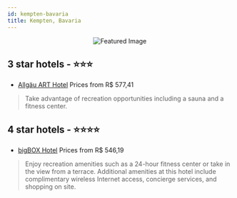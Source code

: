 ```yaml
---
id: kempten-bavaria
title: Kempten, Bavaria
---
```


<center><img src="https://i.travelapi.com/hotels/17000000/16500000/16500000/16499915/0ad677d4_z.jpg" alt="Featured Image" /></center>


##  3 star hotels - ⭐️⭐️⭐️

-    [Allgäu ART Hotel](https://us.hurb.com/hotels/kempten/allgau-art-hotel-JNP-JP02256C?cmp=18055) Prices from R$ 577,41
   > Take advantage of recreation opportunities including a sauna and a fitness center.

##  4 star hotels - ⭐️⭐️⭐️⭐️

-    [bigBOX Hotel](https://us.hurb.com/hotels/kempten/bigbox-hotel-JNP-JP771463?cmp=18055) Prices from R$ 546,19
   > Enjoy recreation amenities such as a 24-hour fitness center or take in the view from a terrace. Additional amenities at this hotel include complimentary wireless Internet access, concierge services, and shopping on site.
